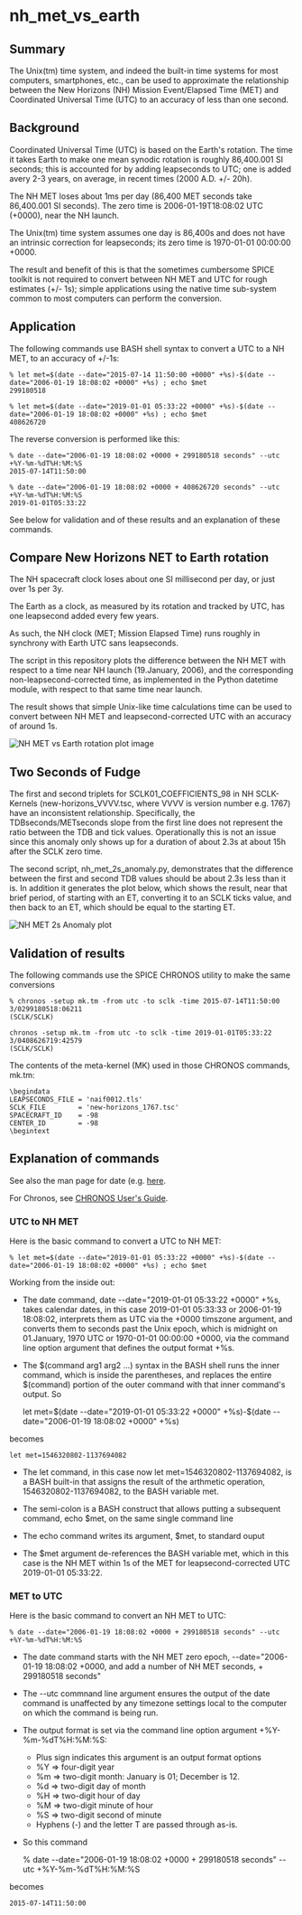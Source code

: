 # nh_met_vs_earth

## Summary

The Unix(tm) time system, and indeed the built-in time systems for most computers, smartphones, etc., can be used to approximate the relationship between the New Horizons (NH) Mission Event/Elapsed Time (MET) and Coordinated Universal Time (UTC) to an accuracy of less than one second.

## Background

Coordinated Universal Time (UTC) is based on the Earth's rotation.  The time it takes Earth to make one mean synodic rotation is roughly 86,400.001 SI seconds; this is accounted for by adding leapseconds to UTC; one is added avery 2-3 years, on average, in recent times (2000 A.D. +/- 20h).

The NH MET loses about 1ms per day (86,400 MET seconds take 86,400.001 SI seconds).  The zero time is 2006-01-19T18:08:02 UTC (+0000), near the NH launch.

The Unix(tm) time system assumes one day is 86,400s and does not have an intrinsic correction for leapseconds; its zero time is 1970-01-01 00:00:00 +0000.

The result and benefit of this is that the sometimes cumbersome SPICE toolkit is not required to convert between NH MET and UTC for rough estimates (+/- 1s); simple applications using the native time sub-system common to most computers can perform the conversion.

## Application

The following commands use BASH shell syntax to convert a UTC to a NH MET, to an accuracy of +/-1s:

    % let met=$(date --date="2015-07-14 11:50:00 +0000" +%s)-$(date --date="2006-01-19 18:08:02 +0000" +%s) ; echo $met
    299180518

    % let met=$(date --date="2019-01-01 05:33:22 +0000" +%s)-$(date --date="2006-01-19 18:08:02 +0000" +%s) ; echo $met
    408626720

The reverse conversion is performed like this:

    % date --date="2006-01-19 18:08:02 +0000 + 299180518 seconds" --utc +%Y-%m-%dT%H:%M:%S
    2015-07-14T11:50:00

    % date --date="2006-01-19 18:08:02 +0000 + 408626720 seconds" --utc +%Y-%m-%dT%H:%M:%S
    2019-01-01T05:33:22

See below for validation and of these results and an explanation of these commands.

## Compare New Horizons NET to Earth rotation

The NH spacecraft clock loses about one SI millisecond per day, or just over 1s per 3y.

The Earth as a clock, as measured by its rotation and tracked by UTC, has one leapsecond added every few years.

As such, the NH clock (MET; Mission Elapsed Time) runs roughly in synchrony with Earth UTC sans leapseconds.

The script in this repository plots the difference between the NH MET with respect to a time near NH launch (19.January, 2006), and the corresponding non-leapsecond-corrected time, as implemented in the Python datetime module, with respect to that same time near launch.

The result shows that simple Unix-like time calculations time can be used to convert between NH MET and leapsecond-corrected UTC with an accuracy of around 1s.

![NH MET vs Earth rotation plot image](nh_met_vs_earth_rotation.png)

## Two Seconds of Fudge

The first and second triplets for SCLK01_COEFFICIENTS_98 in NH SCLK-Kernels (new-horizons_VVVV.tsc, where VVVV is version number e.g. 1767) have an inconsistent relationship.  Specifically, the TDBseconds/METseconds slope from the first line does not represent the ratio between the TDB and tick values.  Operationally this is not an issue since this anomaly only shows up for a duration of about 2.3s at about 15h after the SCLK zero time.

The second script, nh_met_2s_anomaly.py, demonstrates that the difference between the first and second TDB values should be about 2.3s less than it is.  In addition it generates the plot below, which shows the result, near that brief period, of starting with an ET, converting it to an SCLK ticks value, and then back to an ET, which should be equal to the starting ET.

![NH MET 2s Anomaly plot](nh_met_2s_anomaly.png)

## Validation of results

The following commands use the SPICE CHRONOS utility to make the same conversions

    % chronos -setup mk.tm -from utc -to sclk -time 2015-07-14T11:50:00
    3/0299180518:06211                                              (SCLK/SCLK)

    chronos -setup mk.tm -from utc -to sclk -time 2019-01-01T05:33:22
    3/0408626719:42579                                              (SCLK/SCLK)

The contents of the meta-kernel (MK) used in those CHRONOS commands, mk.tm:

    \begindata
    LEAPSECONDS_FILE = 'naif0012.tls'
    SCLK_FILE        = 'new-horizons_1767.tsc'
    SPACECRAFT_ID    = -98
    CENTER_ID        = -98
    \begintext

## Explanation of commands

See also the man page for date (e.g. [here](http://man7.org/linux/man-pages/man1/date.1.html).

For Chronos, see [CHRONOS User's Guide](https://naif.jpl.nasa.gov/pub/naif/utilities/PC_Linux_64bit/chronos.ug).

### UTC to NH MET

Here is the basic command to convert a UTC to NH MET:

    % let met=$(date --date="2019-01-01 05:33:22 +0000" +%s)-$(date --date="2006-01-19 18:08:02 +0000" +%s) ; echo $met

Working from the inside out:

- The date command, date --date="2019-01-01 05:33:22 +0000" +%s, takes calendar dates, in this case 2019-01-01 05:33:33 or 2006-01-19 18:08:02, interprets them as UTC via the +0000 timszone argument, and converts them to seconds past the Unix epoch, which is midnight on 01.January, 1970 UTC or 1970-01-01 00:00:00 +0000, via the command line option argument that defines the output format +%s.

- The $(command arg1 arg2 ...) syntax in the BASH shell runs the inner command, which is inside the parentheses, and replaces the entire $(command) portion of the outer command with that inner command's output.  So

    let met=$(date --date="2019-01-01 05:33:22 +0000" +%s)-$(date --date="2006-01-19 18:08:02 +0000" +%s)

becomes

    let met=1546320802-1137694082

- The let command, in this case now let met=1546320802-1137694082, is a BASH built-in that assigns the result of the arthmetic operation, 1546320802-1137694082, to the BASH variable met.

- The semi-colon is a BASH construct that allows putting a subsequent command, echo $met, on the same single command line

- The echo command writes its argument, $met, to standard ouput

- The $met argument de-references the BASH variable met, which in this case is the NH MET within 1s of the MET for leapsecond-corrected UTC 2019-01-01 05:33:22.

### MET to UTC

Here is the basic command to convert an NH MET to UTC:

    % date --date="2006-01-19 18:08:02 +0000 + 299180518 seconds" --utc +%Y-%m-%dT%H:%M:%S

- The date command starts with the NH MET zero epoch, --date="2006-01-19 18:08:02 +0000, and add a number of NH MET seconds, + 299180518 seconds"

- The --utc commnand line argument ensures the output of the date command is unaffected by any timezone settings local to the computer on which the command is being run.

- The output format is set via the command line option argument +%Y-%m-%dT%H:%M:%S:

  - Plus sign indicates this argument is an output format options
  - %Y => four-digit year
  - %m => two-digit month:  January is 01; December is 12.
  - %d => two-digit day of month
  - %H => two-digit hour of day
  - %M => two-digit minute of hour
  - %S => two-digit second of minute
  - Hyphens (-) and the letter T are passed through as-is.

- So this command

    % date --date="2006-01-19 18:08:02 +0000 + 299180518 seconds" --utc +%Y-%m-%dT%H:%M:%S

becomes

    2015-07-14T11:50:00
